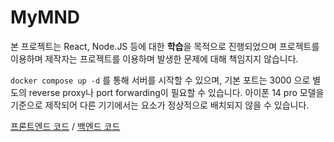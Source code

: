 # MyMND
본 프로젝트는 React, Node.JS 등에 대한 **학습**을 목적으로 진행되었으며 프로젝트를 이용하며 제작자는 프로젝트를 이용하며 발생한 문제에 대해 책임지지 않습니다.

`docker compose up -d` 를 통해 서버를 시작할 수 있으며, 기본 포트는 3000 으로 별도의 reverse proxy나 port forwarding이 필요할 수 있습니다. 아이폰 14 pro 모델을 기준으로 제작되어 다른 기기에서는 요소가 정상적으로 배치되지 않을 수 있습니다.

[프론트엔드 코드](https://github.com/reproducepark/mymnd-frontend.git) / [백엔드 코드](https://github.com/reproducepark/mymnd-backend.git)
